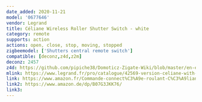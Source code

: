 ```yaml
---
date_added: 2020-11-21
model: '0677646'
vendor: Legrand
title: Céliane Wireless Roller Shutter Switch - white
category: remote
supports: action
actions: open, close, stop, moving, stopped
zigbeemodel: ['Shutters central remote switch']
compatible: [deconz,z4d,z2m]
deconz: 2457
z4d: https://github.com/pipiche38/Domoticz-Zigate-Wiki/blob/master/en-eng/Legrand-corner.md
mlink: https://www.legrand.fr/pro/catalogue/42569-version-celiane-with-netatmo/commande-sans-fil-pour-interrupteur-filaire-de-volet-roulant-connecte-celiane-with-netatmo-blanc
link: https://www.amazon.fr/Commande-connect%C3%A9e-roulant-C%C3%A9liane-Netatmo/dp/B07G3JKK76
link2: https://www.amazon.de/dp/B07G3JKK76/
link3: 
---
```

